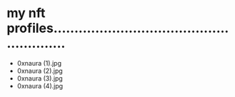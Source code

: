 # my nft profiles........................................................
- 0xnaura (1).jpg
- 0xnaura (2).jpg
- 0xnaura (3).jpg
- 0xnaura (4).jpg
